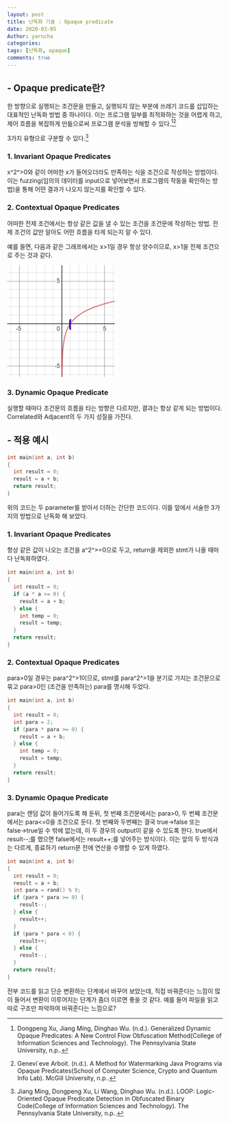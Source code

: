 ```yaml
---
layout: post
title: 난독화 기술 : Opaque predicate
date: 2020-03-05
Author: yarncha
categories:
tags: [난독화, opaque]
comments: true
---
```


## - Opaque predicate란?

한 방향으로 실행되는 조건문을 만들고, 실행되지 않는 부분에 쓰레기 코드를 삽입하는 대표적인 난독화 방법 중 하나이다. 이는 프로그램 일부를 최적화하는 것을 어렵게 하고, 제어 흐름을 복잡하게 만듦으로써 프로그램 분석을 방해할 수 있다.[^1][^2]

3가지 유형으로 구분할 수 있다.[^3]

###  1. Invariant Opaque Predicates
x^2^>0와 같이 어떠한 x가 들어오더라도 만족하는 식을 조건으로 작성하는 방법이다. 이는 fuzzing(임의의 데이터를 input으로 넣어보면서 프로그램의 작동을 확인하는 방법)을 통해 어떤 결과가 나오지 않는지를 확인할 수 있다.

###  2. Contextual Opaque Predicates
어떠한 전제 조건에서는 항상 같은 값을 낼 수 있는 조건을 조건문에 작성하는 방법. 전제 조건의 값만 알아도 어떤 흐름을 타게 되는지 알 수 있다.

예를 들면, 다음과 같은 그래프에서는 x>1일 경우 항상 양수이므로, x>1을 전제 조건으로 주는 것과 같다.

![graph](<\images\2020-03-05-opaque-prediciate_01.png>)

###  3. Dynamic Opaque Predicate
실행할 때마다 조건문의 흐름을 타는 방향은 다르지만, 결과는 항상 같게 되는 방법이다. Correlated와 Adjacent의 두 가지 성질을 가진다.


## - 적용 예시

```c
int main(int a, int b)
{
  int result = 0;
  result = a + b;
  return result;
}
```

위의 코드는 두 parameter를 받아서 더하는 간단한 코드이다. 이를 앞에서 서술한 3가지의 방법으로 난독화 해 보았다.

###  1. Invariant Opaque Predicates

항상 같은 값이 나오는 조건을 a^2^>=0으로 두고, return을 제외한 stmt가 나올 때마다 난독화하였다.

```c
int main(int a, int b)
{
  int result = 0;
  if (a * a >= 0) {
    result = a + b;
  } else {
    int temp = 0;
    result = temp;
  }
  return result;
}
```

###  2. Contextual Opaque Predicates

para>0일 경우는 para^2^>1이므로, stmt를 para^2^>1을 분기로 가지는 조건문으로 묶고 para>0인 (조건을 만족하는) para를 명시해 두었다.

```c
int main(int a, int b)
{
  int result = 0;
  int para = 2;
  if (para * para >= 0) {
    result = a + b;
  } else {
    int temp = 0;
    result = temp;
  }
  return result;
}
```

###  3. Dynamic Opaque Predicate

para는 랜덤 값이 들어가도록 해 둔뒤, 첫 번째 조건문에서는 para>0, 두 번째 조건문에서는 para&lt;=0을 조건으로 둔다. 첫 번째와 두번째는 결국 true→false 또는 false→true일 수 밖에 없는데, 이 두 경우의 output이 같을 수 있도록 한다. true에서 result--;를 했으면 false에서는 result++;를 넣어주는 방식이다. 이는 앞의 두 방식과는 다르게, 종료하기 return문 전에 연산을 수행할 수 있게 하였다.

```c
int main(int a, int b)
{
  int result = 0;
  result = a + b;
  int para = rand() % 9;
  if (para * para >= 0) {
    result--;
  } else {
    result++;
  }
  if (para * para < 0) {
    result++;
  } else {
    result--;
  }
  return result;
}
```

전부 코드를 읽고 단순 변환하는 단계에서 바꾸어 보았는데, 직접 바꿔준다는 느낌이 많이 들어서 변환이 이루어지는 단계가 좀더 이르면 좋을 것 같다. 예를 들어 파일을 읽고 따로 구조만 파악하여 바꿔준다는 느낌으로?

  [^1]: Dongpeng Xu, Jiang Ming, Dinghao Wu. (n.d.). Generalized Dynamic Opaque Predicates: A New Control Flow Obfuscation Method(College of Information Sciences and Technology). The Pennsylvania State University, n.p..
  [^2]: Genevi\`eve Arboit. (n.d.). A Method for Watermarking Java Programs via Opaque Predicates(School of Computer Science, Crypto and Quantum Info Lab). McGill University, n.p..
  [^3]: Jiang Ming, Dongpeng Xu, Li Wang, Dinghao Wu. (n.d.). LOOP: Logic-Oriented Opaque Predicate Detection in Obfuscated Binary Code(College of Information Sciences and Technology). The Pennsylvania State University, n.p..
